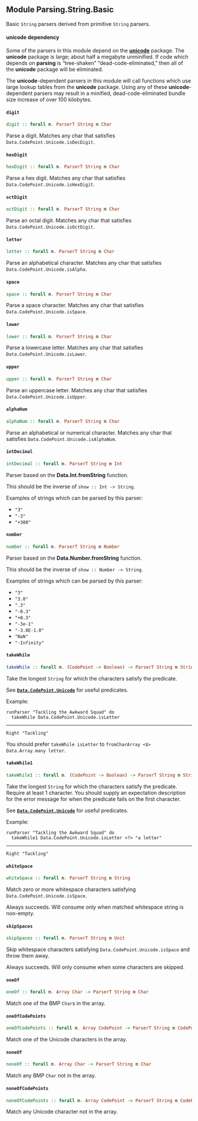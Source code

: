 ## Module Parsing.String.Basic

Basic `String` parsers derived from primitive `String` parsers.

#### unicode dependency

Some of the parsers in this module depend on the
[__unicode__](https://pursuit.purescript.org/packages/purescript-unicode)
package.
The __unicode__ package is large; about half a megabyte unminified.
If code which depends on __parsing__ is “tree-shaken”
“dead-code-eliminated,” then
all of the __unicode__ package will be eliminated.

The __unicode__-dependent parsers in this module will call functions
which use large lookup tables from the __unicode__ package.
Using any of these __unicode__-dependent parsers
may result in a minified, dead-code-eliminated bundle size increase
of over 100 kilobytes.

#### `digit`

``` purescript
digit :: forall m. ParserT String m Char
```

Parse a digit.  Matches any char that satisfies `Data.CodePoint.Unicode.isDecDigit`.

#### `hexDigit`

``` purescript
hexDigit :: forall m. ParserT String m Char
```

Parse a hex digit.  Matches any char that satisfies `Data.CodePoint.Unicode.isHexDigit`.

#### `octDigit`

``` purescript
octDigit :: forall m. ParserT String m Char
```

Parse an octal digit.  Matches any char that satisfies `Data.CodePoint.Unicode.isOctDigit`.

#### `letter`

``` purescript
letter :: forall m. ParserT String m Char
```

Parse an alphabetical character.  Matches any char that satisfies `Data.CodePoint.Unicode.isAlpha`.

#### `space`

``` purescript
space :: forall m. ParserT String m Char
```

Parse a space character.  Matches any char that satisfies `Data.CodePoint.Unicode.isSpace`.

#### `lower`

``` purescript
lower :: forall m. ParserT String m Char
```

Parse a lowercase letter.  Matches any char that satisfies `Data.CodePoint.Unicode.isLower`.

#### `upper`

``` purescript
upper :: forall m. ParserT String m Char
```

Parse an uppercase letter.  Matches any char that satisfies `Data.CodePoint.Unicode.isUpper`.

#### `alphaNum`

``` purescript
alphaNum :: forall m. ParserT String m Char
```

Parse an alphabetical or numerical character.
Matches any char that satisfies `Data.CodePoint.Unicode.isAlphaNum`.

#### `intDecimal`

``` purescript
intDecimal :: forall m. ParserT String m Int
```

Parser based on the __Data.Int.fromString__ function.

This should be the inverse of `show :: Int -> String`.

Examples of strings which can be parsed by this parser:
* `"3"`
* `"-3"`
* `"+300"`

#### `number`

``` purescript
number :: forall m. ParserT String m Number
```

Parser based on the __Data.Number.fromString__ function.

This should be the inverse of `show :: Number -> String`.

Examples of strings which can be parsed by this parser:
* `"3"`
* `"3.0"`
* `".3"`
* `"-0.3"`
* `"+0.3"`
* `"-3e-1"`
* `"-3.0E-1.0"`
* `"NaN"`
* `"-Infinity"`

#### `takeWhile`

``` purescript
takeWhile :: forall m. (CodePoint -> Boolean) -> ParserT String m String
```

Take the longest `String` for which the characters satisfy the
predicate.

See [__`Data.CodePoint.Unicode`__](https://pursuit.purescript.org/packages/purescript-unicode/docs/Data.CodePoint.Unicode)
for useful predicates.

Example:

```
runParser "Tackling the Awkward Squad" do
  takeWhile Data.CodePoint.Unicode.isLetter
```
---
```
Right "Tackling"
```

You should prefer `takeWhile isLetter` to
`fromCharArray <$> Data.Array.many letter`.

#### `takeWhile1`

``` purescript
takeWhile1 :: forall m. (CodePoint -> Boolean) -> ParserT String m String
```

Take the longest `String` for which the characters satisfy the
predicate. Require at least 1 character. You should supply an
expectation description for the error
message for when the predicate fails on the first character.

See [__`Data.CodePoint.Unicode`__](https://pursuit.purescript.org/packages/purescript-unicode/docs/Data.CodePoint.Unicode)
for useful predicates.

Example:

```
runParser "Tackling the Awkward Squad" do
  takeWhile1 Data.CodePoint.Unicode.isLetter <?> "a letter"
```
---
```
Right "Tackling"
```

#### `whiteSpace`

``` purescript
whiteSpace :: forall m. ParserT String m String
```

Match zero or more whitespace characters satisfying
`Data.CodePoint.Unicode.isSpace`.

Always succeeds. Will consume only when matched whitespace string
is non-empty.

#### `skipSpaces`

``` purescript
skipSpaces :: forall m. ParserT String m Unit
```

Skip whitespace characters satisfying `Data.CodePoint.Unicode.isSpace`
and throw them away.

Always succeeds. Will only consume when some characters are skipped.

#### `oneOf`

``` purescript
oneOf :: forall m. Array Char -> ParserT String m Char
```

Match one of the BMP `Char`s in the array.

#### `oneOfCodePoints`

``` purescript
oneOfCodePoints :: forall m. Array CodePoint -> ParserT String m CodePoint
```

Match one of the Unicode characters in the array.

#### `noneOf`

``` purescript
noneOf :: forall m. Array Char -> ParserT String m Char
```

Match any BMP `Char` not in the array.

#### `noneOfCodePoints`

``` purescript
noneOfCodePoints :: forall m. Array CodePoint -> ParserT String m CodePoint
```

Match any Unicode character not in the array.


